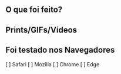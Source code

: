 ## O que foi feito?

<!-- explique de maneira breve e objetiva o que foi feito nessa PR -->

## Prints/GIFs/Vídeos

<!-- Demonstrações da funcionalidade -->

## Foi testado nos Navegadores

[ ] Safari
[ ] Mozilla
[ ] Chrome
[ ] Edge
